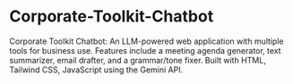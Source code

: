 # Corporate-Toolkit-Chatbot
Corporate Toolkit Chatbot: An LLM-powered web application with multiple tools for business use. Features include a meeting agenda generator, text summarizer, email drafter, and a grammar/tone fixer. Built with HTML, Tailwind CSS, JavaScript using the Gemini API.
